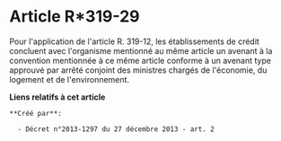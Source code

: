 # Article R*319-29

Pour l'application de l'article R. 319-12, les établissements de crédit concluent avec l'organisme mentionné au même article
un avenant à la convention mentionnée à ce même article conforme à un avenant type approuvé par arrêté conjoint des ministres
chargés de l'économie, du logement et de l'environnement.

**Liens relatifs à cet article**

	**Créé par**:

	  - Décret n°2013-1297 du 27 décembre 2013 - art. 2
